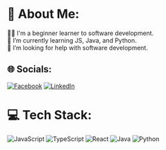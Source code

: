 # 💫 About Me:
🧑‍💻 I'm a beginner learner to software development.<br>🌱 I’m currently learning JS, Java, and Python.<br>🤝 I’m looking for help with software development.<br>


## 🌐 Socials:
[![Facebook](https://img.shields.io/badge/Facebook-%231877F2.svg?logo=Facebook&logoColor=white)]([https://facebook.com/TheikDi](https://www.facebook.com/people/TheikDi/pfbid02zuhnJqF35tMN2knuoaFbVx9neTF98fxfnwtkE7YniRb1VGiCu11YH2ZiuXPtYzDjl/)) [![LinkedIn](https://img.shields.io/badge/LinkedIn-%230077B5.svg?logo=linkedin&logoColor=white)](linkedin.com/in/theikdi-khant-kyaw-017226240) 

# 💻 Tech Stack:
![JavaScript](https://img.shields.io/badge/javascript-%23323330.svg?style=plastic&logo=javascript&logoColor=%23F7DF1E) ![TypeScript](https://img.shields.io/badge/typescript-%23007ACC.svg?style=plastic&logo=typescript&logoColor=white)  ![React](https://img.shields.io/badge/react-%2320232a.svg?style=plastic&logo=react&logoColor=%2361DAFB) ![Java](https://img.shields.io/badge/java-%23ED8B00.svg?style=plastic&logo=openjdk&logoColor=white) ![Python](https://img.shields.io/badge/python-3670A0?style=plastic&logo=python&logoColor=ffdd54)


<!-- Proudly created with GPRM ( https://gprm.itsvg.in ) -->
